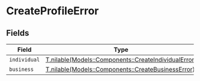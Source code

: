 # CreateProfileError


## Fields

| Field                                                                                                | Type                                                                                                 | Required                                                                                             | Description                                                                                          |
| ---------------------------------------------------------------------------------------------------- | ---------------------------------------------------------------------------------------------------- | ---------------------------------------------------------------------------------------------------- | ---------------------------------------------------------------------------------------------------- |
| `individual`                                                                                         | [T.nilable(Models::Components::CreateIndividualError)](../../models/shared/createindividualerror.md) | :heavy_minus_sign:                                                                                   | N/A                                                                                                  |
| `business`                                                                                           | [T.nilable(Models::Components::CreateBusinessError)](../../models/shared/createbusinesserror.md)     | :heavy_minus_sign:                                                                                   | N/A                                                                                                  |